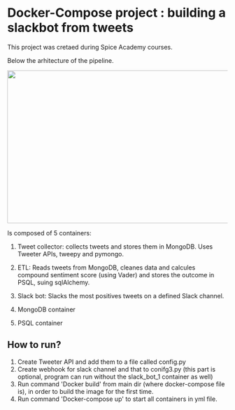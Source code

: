 # Docker-Compose project : building a slackbot from tweets

This project was cretaed during Spice Academy courses.

Below the arhitecture of the pipeline.

<img src="https://github.com/DanielaMorariu1990/Generate_image_captions/blob/main/pipeline.PNG" width="700" height="350">

Is composed of 5 containers:

1. Tweet collector: collects tweets and stores them in MongoDB. Uses Tweeter APIs, tweepy and pymongo.

2. ETL: Reads tweets from MongoDB, cleanes data and calcules compound
   sentiment score (using Vader) and stores the outcome in PSQL, suing sqlAlchemy.

3. Slack bot: Slacks the most positives tweets on a defined Slack channel.

4. MongoDB container

5. PSQL container

## How to run?

1. Create Tweeter API and add them to a file called config.py
2. Create webhook for slack channel and that to conifg3.py (this part is optional, program can run without the slack_bot_1 container as well)
3. Run command 'Docker build' from main dir (where docker-compose file is), in order to build the image for the first time.
4. Run command 'Docker-compose up' to start all containers in yml file.
